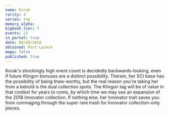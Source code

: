 ```yaml
---
name: Kurak
rarity: 4
series: tng
memory_alpha:
bigbook_tier: 7
events: 22
in_portal: true
date: 08/09/2016
obtained: Post-Launch
mega: false
published: true
---
```


Kurak's shockingly high event count is decidedly backwards-looking, even if future Klingon bonuses are a distinct possibility. Therein, her SCI base has the possibility of being thaw-worthy, but the real reason you're taking her from a behold is the dual collection spots. The Klingon tag will be of value in that context for years to come, by which time we may see an expansion of the 2018 Innovator collection. If nothing else, her Innovator trait saves you from rummaging through the super rare trash for Innovator collection-only pieces.
